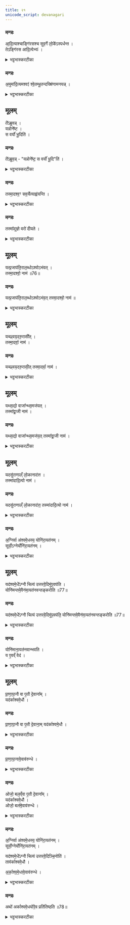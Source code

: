 ```yaml
---
title: २१
unicode_script: devanagari
---
```



### मन्त्रः
आ॒दि॒त्याश्चाङ्गि॑रसश्च सुव॒र्गे लो॒के᳚ऽस्पर्धन्त ।   
तेऽङ्गि॑रस आदि॒त्येभ्यः॑ ।   

<details><summary>भट्टभास्करटीका</summary>

1आदित्याश्चेत्यादि ॥ सुवर्ग इति निमित्तात्सप्तमी ।   
</details>

### मन्त्रः

अ॒मुमा॑दि॒त्यमश्वꣵ॑ श्वे॒तम्भू॒तन्दख्षि॑णामनयन्न् ।   
<details><summary>भट्टभास्करटीका</summary>

अमुमिति । असौ दृश्यमान आदित्य श्वेतोऽश्वोऽभवत् । तं तथाभूतं आदित्यात्मानं अश्वं आदित्येभ्यो दक्षिणामनयन्नङ्गिरसः ।   
</details>

## मूलम्
ते᳚ऽब्रुवन्न् ।   
यन्नोने᳚ष्ट ।   
स वर्यो॑ भू॒दिति॑ ।   
### मन्त्रः
ते᳚ऽब्रुव॒न्न् - "यन्नोने᳚ष्ट॒ स वर्यो॑ भू॒दि"ति॑ ।   

<details><summary>भट्टभास्करटीका</summary>

अथ त आदित्या अब्रुवन् - यमश्वं नोऽस्माकं अनेष्ट नीतवन्तः स्थ स वर्यो वरणीयोऽभूत् भवत्विति । छान्दसो लुङ् ।   
</details>

### मन्त्रः
तस्मा॒दश्व॒ꣳ सव॒र्येत्याह्व॑यन्ति ।   

<details><summary>भट्टभास्करटीका</summary>

तस्मादश्वं सान्त्वनादौ सवर्येत्याह्वयन्ति । वर्यैरुत्कृष्टैर्गुणैस्सहितः सवर्य इति भावः । यस्मादेवमङ्गिरोभिः दत्तस्याश्वस्य वरणीयत्वमभूत् >
</details>

### मन्त्रः

तस्मा᳚द्य॒ज्ञे वरो॑ दीयते ।   
<details><summary>भट्टभास्करटीका</summary>

तस्माद्यज्ञे वरो वरणीयं द्रव्यं दक्षिणात्वेन दीयते ॥
</details>

## मूलम्
यत्प्र॒जाप॑ति॒राल॒ब्धोऽश्वोऽभ॑वत् ।   
तस्मा॒दश्वो॒ नाम॑ ॥76॥   
### मन्त्रः
यत्प्र॒जाप॑ति॒राल॒ब्धोऽश्वोऽभ॑व॒त् तस्मा॒दश्वो॒ नाम॑ ॥  
<details><summary>भट्टभास्करटीका</summary>

2यदित्यादि ॥ देवैरालब्धः प्रजापतिः यस्मादश्वोऽभवत् तस्मादश्व आसीत् प्रजापतिरश्वत्वाद्व्यापकत्वादश्व इति भावः । 'अशू व्याप्तौ' औणादिकः क्वन्प्रत्ययः ।   
</details>

## मूलम्
यच्छ्वय॒दरु॒रासी᳚त् ।   
तस्मा॒दर्वा॒ नाम॑ ।   
### मन्त्रः
यच्छ्वय॒दरु॒रासी॒त् तस्मा॒दर्वा॒ नाम॑ ।   

<details><summary>भट्टभास्करटीका</summary>

यच्छ्वयदिति । 'प्रजापतेरक्ष्यश्वयत्' इति यस्मात्तस्याक्षि श्वयत् शूनं भवत् अरुर्व्यथाहेतुरासीत् तस्मादर्वाऽभवदश्वः । अर्तेरुसि अरुः । तत एव वनिपि अर्वा ।   
</details>

## मूलम्
यथ्स॒द्यो वाजा᳚न्थ्स॒मज॑यत् ।   
तस्मा᳚द्वा॒जी नाम॑ ।   
### मन्त्रः
यथ्स॒द्यो वाजा᳚न्थ्स॒मज॑य॒त्  तस्मा᳚द्वा॒जी नाम॑ ।   

<details><summary>भट्टभास्करटीका</summary>

यत्सद्य इति । सद्यः जातमात्र एव वाजान् अन्नानि समजयत् आजिजयेनाहरत् तस्मात् वाजी अन्नवान् ।   
</details>

## मूलम्
यदसु॑राणाल्ँ लो॒कानाद॑त्त ।   
तस्मा॑दादि॒त्यो नाम॑ ।   
### मन्त्रः
यदसु॑राणाल्ँ लो॒कानाद॑त्त॒ तस्मा॑दादि॒त्यो नाम॑ ।   
<details><summary>भट्टभास्करटीका</summary>

आदित्य इति । असुरैरार्जितान् लोकान् अश्व आदित्यो भूत्वा असुरान् जित्वा देवार्थमादत्त तस्मादादानादादित्यः । आदानमादितिः । छान्दसमित्त्वम् । तदर्हतीति 'छन्दसि च' इति यः ॥
</details>

### मन्त्रः
अ॒ग्निर्वा अ॑श्वमे॒धस्य॒ योनि॑रा॒यत॑नम् ।  
सूर्यो॒ऽग्नेर्योनि॑रा॒यत॑नम् ।  
<details><summary>भट्टभास्करटीका</summary>

3अश्वमेधस्याग्निर्योनिः कारणं, तेनात्मलाभात् आयतनं स्थानं च अग्निरश्वमेधस्य, अग्निं चित्वा तत्र करणात् । तस्याप्यग्नेः सूर्यो योनिः 'सूर्यस्त्वा पुरस्तात्पातु' इति मन्त्रात् । तदधीनत्वादग्नेः सूर्य आयतनं 'उद्यन्तं वावाऽदित्यमग्निरनु समारोहति' इति दर्शनात् ।   
</details>

## मूलम्
यद॑श्वमे॒धे᳚ऽग्नौ चित्य॑ उत्तरवे॒दिमु॑प॒वप॑ति ।   
योनि॑मन्तमे॒वैन॑मा॒यत॑नवन्तङ्करोति ॥77॥   
### मन्त्रः
यद॑श्वमे॒धे᳚ऽग्नौ चित्य॑ उत्तरवे॒दिमु॑प॒वप॑ति॒ योनि॑मन्तमे॒वैन॑मा॒यत॑नवन्तङ्करोति ॥77॥  

<details><summary>भट्टभास्करटीका</summary>

तत्र चित्येऽग्नौ उत्तरवेद्युपवपनादुपस्थानात् एनं उत्तरवेद्यां क्रियमाणमश्वमेधं योनिमन्तं आयतनवन्तं च करोति ।   
</details>

### मन्त्रः

योनि॑माना॒यत॑नवान्भवति ।   
य ए॒वव्ँ वेद॑ ।   
<details><summary>भट्टभास्करटीका</summary>

एवं वेदिता च तथा भवति ॥
</details>

## मूलम्
प्रा॒णा॒पा॒नौ वा ए॒तौ दे॒वाना᳚म् ।   
यद॑र्काश्वमे॒धौ ।   
### मन्त्रः
प्रा॒णा॒पा॒नौ वा ए॒तौ दे॒वाना॒म् यद॑र्काश्वमे॒धौ ।  
<details><summary>भट्टभास्करटीका</summary>

4अथ 'सूर्योऽग्रेर्योनिः' हति यदुक्तं तत्प्रयोजनमाह - प्राणापानाविति ॥ देवानां प्राणापानस्थानीयावर्काश्वमेधौ आदित्यश्चाग्निश्च । अर्क आदित्यः, अश्वमेधोऽग्निः । कारणे कार्यशब्दः ।   
</details>

### मन्त्रः
प्रा॒णा॒पा॒नावे॒वाव॑रुन्धे ।   

<details><summary>भट्टभास्करटीका</summary>

तयोरुपरि अश्वमेधस्य कर्ता प्राणापानाववरुन्धे ।   
</details>

### मन्त्रः
ओजो॒ बल॒व्ँवा ए॒तौ दे॒वाना᳚म् ।   
यद॑र्काश्वमे॒धौ ।   
ओजो॒ बल॑मे॒वाव॑रुन्धे ।   

<details><summary>भट्टभास्करटीका</summary>

ओजो बलस्थानीयादोजो बलावरोधः ॥
</details>

### मन्त्रः
अ॒ग्निर्वा अ॑श्वमे॒धस्य॒ योनि॑रा॒यत॑नम् ।   
सूर्यो॒ग्नेर्योनि॑रा॒यत॑नम् ।   

यद॑श्वमे॒धे᳚ऽग्नौ चित्य॑ उत्तरवे॒दिञ्चि॒नोति॑ ।   
ताव॑र्काश्वमे॒धौ ।   

अ॒र्का॒श्व॒मे॒धावे॒वाव॑रुन्धे ।   

<details><summary>भट्टभास्करटीका</summary>

5कौ पुनरर्काश्वमेधौ? को वा तयोरर्काश्वमेधान्वयः? इत्याह - अग्निर्वा इत्यादि ॥ व्याख्यातम् । तत्र चित्याग्नेरुपर्युत्तरवेदिचित्यात्मनोऽग्रेः करणात् द्वौ चित्याग्री अर्काश्वमेधौ भवतः । तयोरुपरि यजनादग्न्यादित्ययोरवरोधो विधेयीकरणम् ।   
</details>

### मन्त्रः

अथो॑ अर्काश्वमे॒धयो॑रे॒व प्रति॑तिष्ठति ॥78॥  
<details><summary>भट्टभास्करटीका</summary>

अपि च तयोः प्रतिष्ठितश्च भवति ॥

इति तृतीये नवमे एकविंशोऽनुवाकः ॥  

</details>


